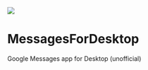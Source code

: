 ![](https://i-love.fembo.is/z3ZasCU.png)
# MessagesForDesktop
Google Messages app for Desktop (unofficial)
